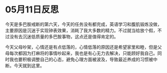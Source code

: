 # 05月11日反思
今天是多巴胺戒断的第六天，今天的任务没有都完成，英语学习和腹肌锻炼没做，主要原因是沉迷于实现钟表效果，消耗了我大多数的精力。不过就当给放个假，不过没有去沉迷低质量的多巴胺事物，这点还是值得肯定的。

今天父母吵架，心情还是有点低落的，心情低落的原因还是希望家里和睦，但是父母每次都因为打麻将的事情吵起来，我也是有心无力去解决，只能顾好我自己。同时我也要积极调整自己的心态，避免心理方面被波及，导致最近养成的习惯被中断。今天就到这里。
